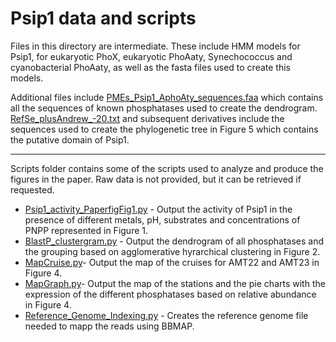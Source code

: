 # Psip1 data and scripts

Files in this directory are intermediate. These include HMM models for Psip1, for eukaryotic PhoX, eukaryotic PhoAaty, 
Synechococcus and cyanobacterial PhoAaty, as well as the fasta files used to create this models.

Additional files include [PMEs_Psip1_AphoAty_sequences.faa](PMEs_Psip1_AphoAty_sequences.faa) which contains all the 
sequences of known phosphatases used to create the dendrogram. [RefSe_plusAndrew_-20.txt](RefSe_plusAndrew_-20.txt) and
subsequent derivatives include the sequences used to create the phylogenetic tree in Figure 5 which contains the putative
domain of Psip1.

----------------------------------------------------------------
Scripts folder contains some of the scripts used to analyze and produce the figures in the paper. Raw data is not 
provided, but it can be retrieved if requested.

- [Psip1_activity_PaperfigFig1.py](Scripts%2FPsip1_activity_PaperfigFig1.py) - Output the activity of Psip1 in the presence of different metals, pH, substrates and 
concentrations of PNPP represented in Figure 1.
- [BlastP_clustergram.py](Scripts%2FBlastP_clustergram.py) - Output the dendrogram of all phosphatases and the grouping based on agglomerative hyrarchical 
clustering in Figure 2.
- [MapCruise.py](Scripts%2FMapCruise.py)- Output the map of the cruises for AMT22 and AMT23 in Figure 4.
- [MapGraph.py](Scripts%2FMapGraph.py)- Output the map of the stations and the pie charts with the expression of the different phosphatases based 
on relative abundance in Figure 4.
- [Reference_Genome_Indexing.py](Scripts%2FReference_Genome_Indexing.py) - Creates the reference genome file needed to mapp the reads using BBMAP.

